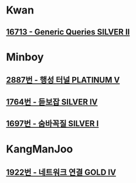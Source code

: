 # Kwan
## [16713 - Generic Queries SILVER II](https://acmicpc.net/problem/16713)

# Minboy
## [2887번 - 행성 터널 PLATINUM V](https://www.acmicpc.net/problem/2887)
## [1764번 - 듣보잡 SILVER IV](https://www.acmicpc.net/problem/1764)
## [1697번 - 숨바꼭질 SILVER I](https://www.acmicpc.net/problem/1697)
# KangManJoo
## [1922번 - 네트워크 연결 GOLD IV](https://www.acmicpc.net/problem/1922)


